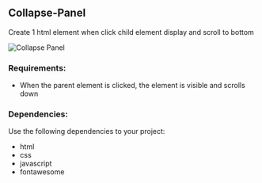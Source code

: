 ## Collapse-Panel

Create 1 html element when click child element display and scroll to bottom

<img src="https://user-images.githubusercontent.com/81065424/131320126-dc558d76-1f13-4ba5-bdde-5e40a7ad3577.png" alt="Collapse Panel" >

### Requirements:
  - When the parent element is clicked, the element is visible and scrolls down

### Dependencies:
Use the following dependencies to your project:
  - html
  - css 
  - javascript
  - fontawesome